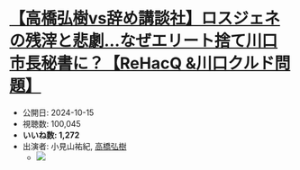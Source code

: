# [【高橋弘樹vs辞め講談社】ロスジェネの残滓と悲劇…なぜエリート捨て川口市長秘書に？【ReHacQ &川口クルド問題】](https://www.youtube.com/watch?v=NcP1-X_STEQ)
-   公開日: 2024-10-15
-   視聴数: 100,045
-   **いいね数: 1,272**
-   出演者: 小見山祐紀, [高橋弘樹](/rehacq_fan/people/高橋弘樹 "wikilink")
    - [![](https://img.youtube.com/vi/NcP1-X_STEQ/hqdefault.jpg)](https://www.youtube.com/watch?v=NcP1-X_STEQ)
